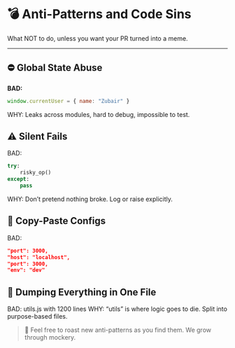 <!--
START OF: docs/dev-notes/anti-patterns.md
Purpose: Warn devs about dangerous or discouraged patterns in the codebase.
Update Frequency: When someone messes up and we all learn from it.
-->

# 💣 Anti-Patterns and Code Sins

What NOT to do, unless you want your PR turned into a meme.

---

## ⛔ Global State Abuse

**BAD:**

```js
window.currentUser = { name: "Zubair" }
```
WHY: Leaks across modules, hard to debug, impossible to test.

## ⚠️ Silent Fails

BAD:
```python
try:
    risky_op()
except:
    pass
```
WHY: Don’t pretend nothing broke. Log or raise explicitly.

## 🤡 Copy-Paste Configs

BAD:
```json
"port": 3000,
"host": "localhost",
"port": 3000,
"env": "dev"
```

## 🧻 Dumping Everything in One File

BAD: utils.js with 1200 lines
WHY: “utils” is where logic goes to die. Split into purpose-based files.

>  📌 Feel free to roast new anti-patterns as you find them. We grow through mockery.

<!-- END OF: docs/dev-notes/anti-patterns.md -->
